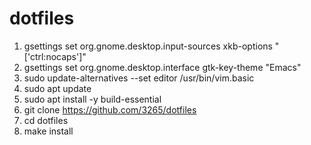 # dotfiles

1. gsettings set org.gnome.desktop.input-sources xkb-options "['ctrl:nocaps']" 
1. gsettings set org.gnome.desktop.interface gtk-key-theme "Emacs"
1. sudo update-alternatives --set editor /usr/bin/vim.basic
1. sudo apt update
1. sudo apt install -y build-essential
1. git clone https://github.com/3265/dotfiles
1. cd dotfiles
1. make install
